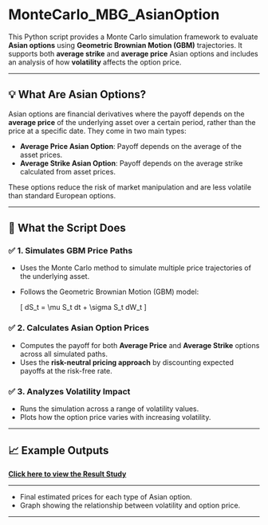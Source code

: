 # MonteCarlo_MBG_AsianOption

This Python script provides a Monte Carlo simulation framework to evaluate **Asian options** using **Geometric Brownian Motion (GBM)** trajectories. It supports both **average strike** and **average price** Asian options and includes an analysis of how **volatility** affects the option price.

---

## 💡 What Are Asian Options?

Asian options are financial derivatives where the payoff depends on the **average price** of the underlying asset over a certain period, rather than the price at a specific date. They come in two main types:

- **Average Price Asian Option**: Payoff depends on the average of the asset prices.
- **Average Strike Asian Option**: Payoff depends on the average strike calculated from asset prices.

These options reduce the risk of market manipulation and are less volatile than standard European options.

---

## 🧮 What the Script Does

### ✅ 1. Simulates GBM Price Paths

- Uses the Monte Carlo method to simulate multiple price trajectories of the underlying asset.
- Follows the Geometric Brownian Motion (GBM) model:
  
  \[
  dS_t = \mu S_t dt + \sigma S_t dW_t
  \]

### ✅ 2. Calculates Asian Option Prices

- Computes the payoff for both **Average Price** and **Average Strike** options across all simulated paths.
- Uses the **risk-neutral pricing approach** by discounting expected payoffs at the risk-free rate.

### ✅ 3. Analyzes Volatility Impact

- Runs the simulation across a range of volatility values.
- Plots how the option price varies with increasing volatility.

---

## 📈 Example Outputs

[**Click here to view the Result Study**](https://github.com/fr-cm/MonteCarlo_MBG_AsianOption/blob/main/Result_MMF_FC.pdf)

[](https://raw.githubusercontent.com/fr-cm/MonteCarlo_MBG_AsianOption/refs/heads/main/Img/chart.png) [](https://raw.githubusercontent.com/fr-cm/MonteCarlo_MBG_AsianOption/refs/heads/main/Img/chart_1.png)

---
[](https://raw.githubusercontent.com/fr-cm/MonteCarlo_MBG_AsianOption/refs/heads/main/Img/data.png)


- Final estimated prices for each type of Asian option.
- Graph showing the relationship between volatility and option price.

---


